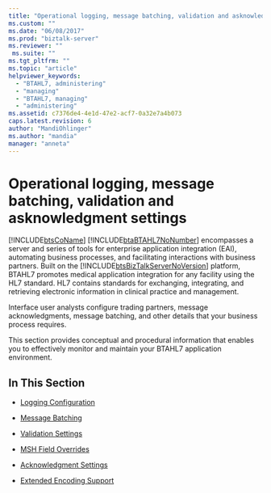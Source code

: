 ```yaml
---
title: "Operational logging, message batching, validation and asknowledgment settings | Microsoft Docs"
ms.custom: ""
ms.date: "06/08/2017"
ms.prod: "biztalk-server"
ms.reviewer: ""
 ms.suite: ""
ms.tgt_pltfrm: ""
ms.topic: "article"
helpviewer_keywords: 
  - "BTAHL7, administering"
  - "managing"
  - "BTAHL7, managing"
  - "administering"
ms.assetid: c7376de4-4e1d-47e2-acf7-0a32e7a4b073
caps.latest.revision: 6
author: "MandiOhlinger"
ms.author: "mandia"
manager: "anneta"
---
```

# Operational logging, message batching, validation and asknowledgment settings
[!INCLUDE[btsCoName](../../includes/btsconame-md.md)] [!INCLUDE[btaBTAHL7NoNumber](../../includes/btabtahl7nonumber-md.md)] encompasses a server and series of tools for enterprise application integration (EAI), automating business processes, and facilitating interactions with business partners. Built on the [!INCLUDE[btsBizTalkServerNoVersion](../../includes/btsbiztalkservernoversion-md.md)] platform, BTAHL7 promotes medical application integration for any facility using the HL7 standard. HL7 contains standards for exchanging, integrating, and retrieving electronic information in clinical practice and management.  
  
 Interface user analysts configure trading partners, message acknowledgments, message batching, and other details that your business process requires.  
  
 This section provides conceptual and procedural information that enables you to effectively monitor and maintain your BTAHL7 application environment.  
  
## In This Section  
  
-   [Logging Configuration](../../adapters-and-accelerators/accelerator-hl7/logging-configuration.md)  
  
-   [Message Batching](../../adapters-and-accelerators/accelerator-hl7/message-batching.md)  
  
-   [Validation Settings](../../adapters-and-accelerators/accelerator-hl7/validation-settings.md)  
  
-   [MSH Field Overrides](../../adapters-and-accelerators/accelerator-hl7/msh-field-overrides.md)  
  
-   [Acknowledgment Settings](../../adapters-and-accelerators/accelerator-hl7/acknowledgment-settings.md)  
  
-   [Extended Encoding Support](../../adapters-and-accelerators/accelerator-hl7/extended-encoding-support.md)